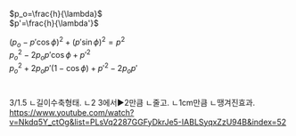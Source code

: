 $p_o=\frac{h}{\lambda}$  
$p'=\frac{h}{\lambda'}$  

$(p_o-p'\cos\phi)^2+(p'\sin\phi)^2=p^2$  
$p_o^2-2p_op'\cos\phi+p'^2$  
$p_o^2+2p_op'(1-\cos\phi)+p'^2-2p_op'$  


#
3/1.5
ㄴ길이수축형태.
ㄴ2
3에서▶2만큼
ㄴ줄고.
ㄴ1cm만큼
ㄴ땡겨진효과.
<https://www.youtube.com/watch?v=Nkdq5Y_ctOg&list=PLsVq2287GGFyDkrJe5-IABLSyqxZzU94B&index=52>